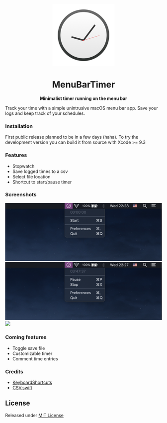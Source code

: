 <div align="center">
  <img src="Stuff/Logo.png" width="200" height="200">
  <h1>MenuBarTimer</h1>
  <p><b>Minimalist timer running on the menu bar</b></p>
</div>

Track your time with a simple unintrusive macOS menu bar app. Save your logs and keep track of your schedules.

### Installation
First public release planned to be in a few days (haha). To try the development version you can build it from source with Xcode >= 9.3 

### Features
- Stopwatch
- Save logged times to a csv
- Select file location
- Shortcut to start/pause timer

### Screenshots
<img src="Stuff/Screenshot.png">
<img src="Stuff/Screenshot2.png">
<img src="Stuff/Screenshot3.png">

### Coming features
- Toggle save file
- Customizable timer
- Comment time entries

### Credits
- [KeyboardShortcuts](https://github.com/sindresorhus/KeyboardShortcuts)
- [CSV.swift](https://github.com/yaslab/CSV.swift)


## License
Released under [MIT License](https://github.com/grdnrt/menu-bar-timer/blob/master/LICENSE)
